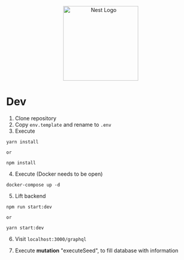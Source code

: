 <p align="center">
  <a href="http://nestjs.com/" target="blank"><img src="https://nestjs.com/img/logo-small.svg" width="200" alt="Nest Logo" /></a>
</p>


# Dev
1. Clone repository
2. Copy ```env.template``` and rename to ```.env```
3. Execute 
```
yarn install
```
```or```
```
npm install
```
4. Execute (Docker needs to be open)
```
docker-compose up -d
```
5. Lift backend
```
npm run start:dev
```
```or```
```
yarn start:dev
```
6. Visit ```localhost:3000/graphql```

7. Execute __mutation__ "executeSeed", to fill database with information